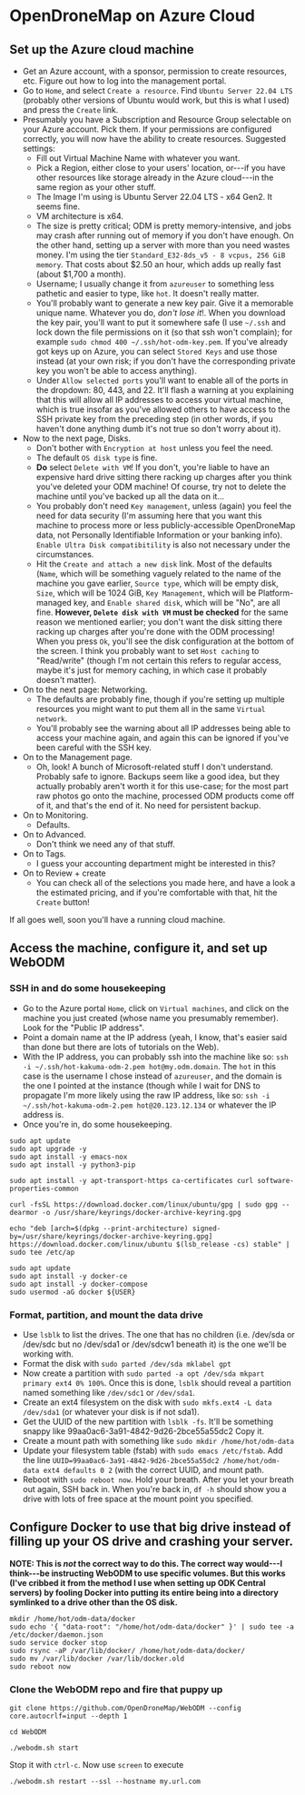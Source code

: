 # OpenDroneMap on Azure Cloud

## Set up the Azure cloud machine
- Get an Azure account, with a sponsor, permission to create resources, etc. Figure out how to log into the management portal.
- Go to `Home`, and select `Create a resource`. Find `Ubuntu Server 22.04 LTS` (probably other versions of Ubuntu would work, but this is what I used) and press the `Create` link.
- Presumably you have a Subscription and Resource Group selectable on your Azure account. Pick them. If your permissions are configured correctly, you will now have the ability to create resources. Suggested settings:
  - Fill out Virtual Machine Name with whatever you want.
  - Pick a Region, either close to your users' location, or---if you have other resources like storage already in the Azure cloud---in the same region as your other stuff.
  - The Image I'm using is Ubuntu Server 22.04 LTS - x64 Gen2. It seems fine.
  - VM architecture is x64.
  - The size is pretty critical; ODM is pretty memory-intensive, and jobs may crash after running out of memory if you don't have enough. On the other hand, setting up a server with more than you need wastes money. I'm using the tier `Standard_E32-8ds_v5 - 8 vcpus, 256 GiB memory`. That costs about $2.50 an hour, which adds up really fast (about $1,700 a month).
  - Username; I usually change it from `azureuser` to something less pathetic and easier to type, like `hot`. It doesn't really matter.
  - You'll probably want to generate a new key pair. Give it a memorable unique name. Whatever you do, _don't lose it_!. When you download the key pair, you'll want to put it somewhere safe (I use `~/.ssh`  and lock down the file permissions on it (so that ssh won't complain); for example `sudo chmod 400 ~/.ssh/hot-odm-key.pem`. If you've already got keys up on Azure, you can select `Stored Keys` and use those instead (at your own risk; if you don't have the corresponding private key you won't be able to access anything).
  - Under `Allow selected ports` you'll want to enable all of the ports in the dropdown: 80, 443, and 22. It'll flash a warning at you explaining that this will allow all IP addresses to access your virtual machine, which is true insofar as you've allowed others to have access to the SSH private key from the preceding step (in other words, if you haven't done anything dumb it's not true so don't worry about it).
- Now to the next page, Disks.
  - Don't bother with `Encryption at host` unless you feel the need.
  - The default `OS disk type` is fine.
  - **Do** select `Delete with VM`! If you don't, you're liable to have an expensive hard drive sitting there racking up charges after you think you've deleted your ODM machine! Of course, try not to delete the machine until you've backed up all the data on it...
  - You probably don't need `Key management`, unless (again) you feel the need for data security (I'm assuming here that you want this machine to process more or less publicly-accessible OpenDroneMap data, not Personally Identifiable Information or your banking info). `Enable Ultra Disk compatibitility` is also not necessary under the circumstances. 
  - Hit the `Create and attach a new disk` link. Most of the defaults (`Name`, which will be something vaguely related to the name of the machine you gave earlier, `Source type`, which will be empty disk, `Size`, which will be 1024 GiB, `Key Management`, which will be Platform-managed key, and `Enable shared disk`, which will be "No", are all fine. **However, `Delete disk with VM` must be checked** for the same reason we mentioned earlier; you don't want the disk sitting there racking up charges after you're done with the ODM processing! When you press `Ok`, you'll see the disk configuration at the bottom of the screen. I think you probably want to set `Host caching` to "Read/write" (though I'm not certain this refers to regular access, maybe it's just for memory caching, in which case it probably doesn't matter).
- On to the next page: Networking.
  - The defaults are probably fine, though if you're setting up multiple resources you might want to put them all in the same `Virtual network`.
  - You'll probably see the warning about all IP addresses being able to access your machine again, and again this can be ignored if you've been careful with the SSH key.
- On to the Management page.
  - Oh, look! A bunch of Microsoft-related stuff I don't understand. Probably safe to ignore. Backups seem like a good idea, but they actually probably aren't worth it for this use-case; for the most part raw photos go onto the machine, processed ODM products come off of it, and that's the end of it. No need for persistent backup.
- On to Monitoring.
  - Defaults.
- On to Advanced.
  - Don't think we need any of that stuff.
- On to Tags.
  - I guess your accounting department might be interested in this?
- On to Review + create
  - You can check all of the selections you made here, and have a look a the estimated pricing, and if you're comfortable with that, hit the `Create` button!

If all goes well, soon you'll have a running cloud machine.

## Access the machine, configure it, and set up WebODM

### SSH in and do some housekeeping
- Go to the Azure portal `Home`, click on `Virtual machines`, and click on the machine you just created (whose name you presumably remember). Look for the "Public IP address".
- Point a domain name at the IP address (yeah, I know, that's easier said than done but there are lots of tutorials on the Web).
- With the IP address, you can probably ssh into the machine like so: `ssh -i ~/.ssh/hot-kakuma-odm-2.pem hot@my.odm.domain`. The `hot` in this case is the username I chose instead of `azureuser`, and the domain is the one I pointed at the instance (though while I wait for DNS to propagate I'm more likely using the raw IP address, like so: `ssh -i ~/.ssh/hot-kakuma-odm-2.pem hot@20.123.12.134` or whatever the IP address is.
- Once you're in, do some housekeeping.
```
sudo apt update
sudo apt upgrade -y
sudo apt install -y emacs-nox
sudo apt install -y python3-pip

sudo apt install -y apt-transport-https ca-certificates curl software-properties-common

curl -fsSL https://download.docker.com/linux/ubuntu/gpg | sudo gpg --dearmor -o /usr/share/keyrings/docker-archive-keyring.gpg

echo "deb [arch=$(dpkg --print-architecture) signed-by=/usr/share/keyrings/docker-archive-keyring.gpg] https://download.docker.com/linux/ubuntu $(lsb_release -cs) stable" | sudo tee /etc/ap

sudo apt update
sudo apt install -y docker-ce
sudo apt install -y docker-compose
sudo usermod -aG docker ${USER}
```

### Format, partition, and mount the data drive
- Use `lsblk` to list the drives. The one that has no children (i.e. /dev/sda or /dev/sdc but no /dev/sda1 or /dev/sdcw1 beneath it) is the one we'll be working with.
- Format the disk with `sudo parted /dev/sda mklabel gpt`
- Now create a partition with `sudo parted -a opt /dev/sda mkpart primary ext4 0% 100%`. Once this is done, `lsblk` should reveal a partition named something like `/dev/sdc1` or `/dev/sda1`.
- Create an ext4 filesystem on the disk with `sudo mkfs.ext4 -L data /dev/sda1` (or whatever your disk is if not sda1).
- Get the UUID of the new partition with `lsblk -fs`. It'll be something snappy like 99aa0ac6-3a91-4842-9d26-2bce55a55dc2 Copy it.
- Create a mount path with something like `sudo mkdir /home/hot/odm-data`
- Update your filesystem table (fstab) with `sudo emacs /etc/fstab`. Add the line `UUID=99aa0ac6-3a91-4842-9d26-2bce55a55dc2 /home/hot/odm-data ext4 defaults 0 2` (with the correct UUID, and mount path.
- Reboot with `sudo reboot now`. Hold your breath. After you let your breath out again, SSH back in. When you're back in, `df -h` should show you a drive with lots of free space at the mount point you specified.

## Configure Docker to use that big drive instead of filling up your OS drive and crashing your server.
__NOTE: This is *not* the correct way to do this. The correct way would---I think---be instructing WebODM to use specific volumes. But this works (I've cribbed it from the method I use when setting up ODK Central servers) by fooling Docker into putting its entire being into a directory symlinked to a drive other than the OS disk.__

```
mkdir /home/hot/odm-data/docker
sudo echo '{ "data-root": "/home/hot/odm-data/docker" }' | sudo tee -a /etc/docker/daemon.json
sudo service docker stop
sudo rsync -aP /var/lib/docker/ /home/hot/odm-data/docker/
sudo mv /var/lib/docker /var/lib/docker.old
sudo reboot now
```

### Clone the WebODM repo and fire that puppy up

```
git clone https://github.com/OpenDroneMap/WebODM --config core.autocrlf=input --depth 1

cd WebODM

./webodm.sh start
```

Stop it with `ctrl-c`. Now use `screen` to execute
```
./webodm.sh restart --ssl --hostname my.url.com
```






  
  
  